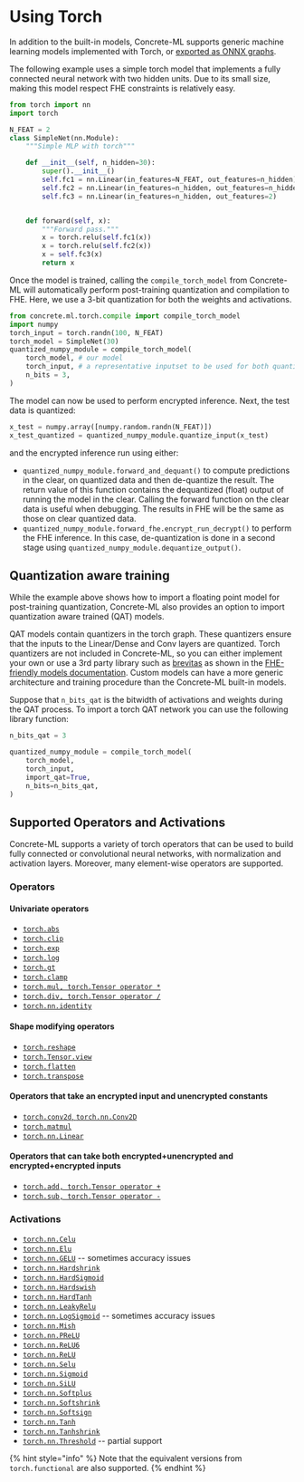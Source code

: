 # Using Torch

In addition to the built-in models, Concrete-ML supports generic machine learning models implemented with Torch, or [exported as ONNX graphs](onnx_support.md).

The following example uses a simple torch model that implements a fully connected neural network with two hidden units. Due to its small size, making this model respect FHE constraints is relatively easy.

```python
from torch import nn
import torch

N_FEAT = 2
class SimpleNet(nn.Module):
    """Simple MLP with torch"""

    def __init__(self, n_hidden=30):
        super().__init__()
        self.fc1 = nn.Linear(in_features=N_FEAT, out_features=n_hidden)
        self.fc2 = nn.Linear(in_features=n_hidden, out_features=n_hidden)
        self.fc3 = nn.Linear(in_features=n_hidden, out_features=2)


    def forward(self, x):
        """Forward pass."""
        x = torch.relu(self.fc1(x))
        x = torch.relu(self.fc2(x))
        x = self.fc3(x)
        return x
```

Once the model is trained, calling the `compile_torch_model` from Concrete-ML will automatically perform post-training quantization and compilation to FHE. Here, we use a 3-bit quantization for both the weights and activations.

<!--pytest-codeblocks:cont-->

```python
from concrete.ml.torch.compile import compile_torch_model
import numpy
torch_input = torch.randn(100, N_FEAT)
torch_model = SimpleNet(30)
quantized_numpy_module = compile_torch_model(
    torch_model, # our model
    torch_input, # a representative inputset to be used for both quantization and compilation
    n_bits = 3,
)
```

The model can now be used to perform encrypted inference. Next, the test data is quantized:

<!--pytest-codeblocks:cont-->

```python
x_test = numpy.array([numpy.random.randn(N_FEAT)])
x_test_quantized = quantized_numpy_module.quantize_input(x_test)
```

and the encrypted inference run using either:

- `quantized_numpy_module.forward_and_dequant()` to compute predictions in the clear, on quantized data and then de-quantize the result. The return value of this function contains the dequantized (float) output of running the model in the clear. Calling the forward function on the clear data is useful when debugging. The results in FHE will be the same as those on clear quantized data.
- `quantized_numpy_module.forward_fhe.encrypt_run_decrypt()` to perform the FHE inference. In this case, de-quantization is done in a second stage using `quantized_numpy_module.dequantize_output()`.

## Quantization aware training

While the example above shows how to import a floating point model for post-training quantization, Concrete-ML also provides an option to import quantization aware trained (QAT) models.

QAT models contain quantizers in the torch graph. These quantizers ensure that the inputs to the Linear/Dense and Conv layers are quantized. Torch quantizers are not included in Concrete-ML, so you can either implement your own or use a 3rd party library such as [brevitas](https://github.com/Xilinx/brevitas) as shown in the [FHE-friendly models documentation](fhe_friendly_models.md). Custom models can have a more generic architecture and training procedure than the Concrete-ML built-in models.

Suppose that `n_bits_qat` is the bitwidth of activations and weights during the QAT process. To import a torch QAT network you can use the following library function:

<!--pytest-codeblocks:cont-->

```python
n_bits_qat = 3

quantized_numpy_module = compile_torch_model(
    torch_model,
    torch_input,
    import_qat=True,
    n_bits=n_bits_qat,
)
```

## Supported Operators and Activations

Concrete-ML supports a variety of torch operators that can be used to build fully connected or convolutional neural networks, with normalization and activation layers. Moreover, many element-wise operators are supported.

### Operators

#### Univariate operators

- [`torch.abs`](https://pytorch.org/docs/stable/generated/torch.abs.html)
- [`torch.clip`](https://pytorch.org/docs/stable/generated/torch.clip.html)
- [`torch.exp`](https://pytorch.org/docs/stable/generated/torch.exp.html)
- [`torch.log`](https://pytorch.org/docs/stable/generated/torch.log.html)
- [`torch.gt`](https://pytorch.org/docs/stable/generated/torch.gt.html)
- [`torch.clamp`](https://pytorch.org/docs/stable/generated/torch.clamp.html)
- [`torch.mul, torch.Tensor operator *`](https://pytorch.org/docs/stable/generated/torch.mul.html)
- [`torch.div, torch.Tensor operator /`](https://pytorch.org/docs/stable/generated/torch.div.html)
- [`torch.nn.identity`](https://pytorch.org/docs/stable/generated/torch.nn.Identity.html)

#### Shape modifying operators

- [`torch.reshape`](https://pytorch.org/docs/stable/generated/torch.reshape.html)
- [`torch.Tensor.view`](https://pytorch.org/docs/stable/generated/torch.Tensor.view.html#torch.Tensor.view)
- [`torch.flatten`](https://pytorch.org/docs/stable/generated/torch.flatten.html)
- [`torch.transpose`](https://pytorch.org/docs/stable/generated/torch.transpose.html)

#### Operators that take an encrypted input and unencrypted constants

- [`torch.conv2d`, `torch.nn.Conv2D`](https://pytorch.org/docs/stable/generated/torch.nn.Conv2d.html)
- [`torch.matmul`](https://pytorch.org/docs/stable/generated/torch.matmul.html)
- [`torch.nn.Linear`](https://pytorch.org/docs/stable/generated/torch.nn.Linear.html)

#### Operators that can take both encrypted+unencrypted and encrypted+encrypted inputs

- [`torch.add, torch.Tensor operator +`](https://pytorch.org/docs/stable/generated/torch.Tensor.add.html)
- [`torch.sub, torch.Tensor operator -`](https://pytorch.org/docs/stable/generated/torch.Tensor.sub.html)

### Activations

- [`torch.nn.Celu`](https://pytorch.org/docs/stable/generated/torch.nn.CELU.html)
- [`torch.nn.Elu`](https://pytorch.org/docs/stable/generated/torch.nn.ELU.html)
- [`torch.nn.GELU`](https://pytorch.org/docs/stable/generated/torch.nn.GELU.html) -- sometimes accuracy issues
- [`torch.nn.Hardshrink`](https://pytorch.org/docs/stable/generated/torch.nn.Hardshrink.html)
- [`torch.nn.HardSigmoid`](https://pytorch.org/docs/stable/generated/torch.nn.Hardsigmoid.html)
- [`torch.nn.Hardswish`](https://pytorch.org/docs/stable/generated/torch.nn.Hardswish)
- [`torch.nn.HardTanh`](https://pytorch.org/docs/stable/generated/torch.nn.Hardtanh.html)
- [`torch.nn.LeakyRelu`](https://pytorch.org/docs/stable/generated/torch.nn.LeakyReLU.html)
- [`torch.nn.LogSigmoid`](https://pytorch.org/docs/stable/generated/torch.nn.LogSigmoid.html) -- sometimes accuracy issues
- [`torch.nn.Mish`](https://pytorch.org/docs/stable/generated/torch.nn.Mish.html)
- [`torch.nn.PReLU`](https://pytorch.org/docs/stable/generated/torch.nn.PReLU.html)
- [`torch.nn.ReLU6`](https://pytorch.org/docs/stable/generated/torch.nn.ReLU6.html)
- [`torch.nn.ReLU`](https://pytorch.org/docs/stable/generated/torch.nn.ReLU.html)
- [`torch.nn.Selu`](https://pytorch.org/docs/stable/generated/torch.nn.SELU.html)
- [`torch.nn.Sigmoid`](https://pytorch.org/docs/stable/generated/torch.nn.Sigmoid.html)
- [`torch.nn.SiLU`](https://pytorch.org/docs/stable/generated/torch.nn.SiLU.html)
- [`torch.nn.Softplus`](https://pytorch.org/docs/stable/generated/torch.nn.Softplus.html)
- [`torch.nn.Softshrink`](https://pytorch.org/docs/stable/generated/torch.nn.Softshrink.html)
- [`torch.nn.Softsign`](https://pytorch.org/docs/stable/generated/torch.nn.Softsign.html)
- [`torch.nn.Tanh`](https://pytorch.org/docs/stable/generated/torch.nn.Tanh.html)
- [`torch.nn.Tanhshrink`](https://pytorch.org/docs/stable/generated/torch.nn.Tanhshrink.html)
- [`torch.nn.Threshold`](https://pytorch.org/docs/stable/generated/torch.nn.Threshold.html) -- partial support

{% hint style="info" %}
Note that the equivalent versions from `torch.functional` are also supported.
{% endhint %}


